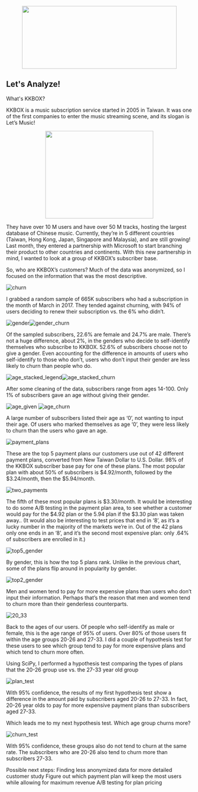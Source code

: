<p align="center">
  <img width="418" height="170" src="https://github.com/Carlene/KKBox_Analysis/blob/master/graphs/kkbox_logo.png">
</p>

## Let's Analyze!
What's KKBOX?

KKBOX is a music subscription service started in 2005 in Taiwan. It was one of the first companies to enter the music streaming scene, and its slogan is Let’s Music! 

<p align="center">
  <img width="292" height="237" src="https://github.com/Carlene/KKBox_Analysis/blob/master/graphs/logo_music.png">
</p>

They have over 10 M users and have over 50 M tracks, hosting the largest database of Chinese music. Currently, they’re in 5 different countries (Taiwan, Hong Kong, Japan, Singapore and Malaysia), and are still growing! Last month, they entered a partnership with Microsoft to start branching their product to other countries and continents. With this new partnership in mind, I wanted to look at a group of KKBOX’s subscriber base. 

So, who are KKBOX’s customers? Much of the data was anonymized, so I focused on the information that was the most descriptive. 

![churn](https://github.com/Carlene/KKBox_Analysis/blob/master/graphs/churned_members.png)

I grabbed a random sample of 665K subscribers who had a subscription in the month of March in 2017. They tended against churning, with 94% of users deciding to renew their subscription vs. the 6% who didn’t.

![gender](https://github.com/Carlene/KKBox_Analysis/blob/master/graphs/gender.png)![gender_churn](https://github.com/Carlene/KKBox_Analysis/blob/master/graphs/churn_age.png)

Of the sampled subscribers, 22.6% are female and 24.7% are male. There’s not a huge difference, about 2%, in the genders who decide to self-identify themselves who subscribe to KKBOX. 52.6% of subscribers choose not to give a gender. Even accounting for the difference in amounts of users who self-identify to those who don’t, users who don’t input their gender are less likely to churn than people who do.

![age_stacked_legend](https://github.com/Carlene/KKBox_Analysis/blob/master/graphs/age_legend.png)![age_stacked_churn](https://github.com/Carlene/KKBox_Analysis/blob/master/graphs/age_stacked.png)

After some cleaning of the data, subscribers range from ages 14-100. Only 1% of subscribers gave an age without giving their gender. 

![age_given](https://github.com/Carlene/KKBox_Analysis/blob/master/graphs/churn_age.png) ![age_churn](https://github.com/Carlene/KKBox_Analysis/blob/master/graphs/age_given.png)

A large number of subscribers listed their age as ‘0’, not wanting to input their age. Of users who marked themselves as age ‘0’, they were less likely to churn than the users who gave an age.

![payment_plans](https://github.com/Carlene/KKBox_Analysis/blob/master/graphs/payment_plans.png)

These are the top 5 payment plans our customers use out of 42 different payment plans, converted from New Taiwan Dollar to U.S. Dollar. 98% of the KKBOX subscriber base pay for one of these plans. The most popular plan with about 50% of subscribers is $4.92/month, followed by the $3.24/month, then the $5.94/month.

![two_payments](https://github.com/Carlene/KKBox_Analysis/blob/master/graphs/payment_plans2.png)

The fifth of these most popular plans is $3.30/month. It would be interesting to do some A/B testing in the payment plan area, to see whether a customer would pay for the $4.92 plan or the 5.94 plan if the $3.30 plan was taken away.. (It would also be interesting to test prices that end in ‘8’, as it’s a lucky number in the majority of the markets we’re in. Out of the 42 plans only one ends in an ‘8’, and it’s the second most expensive plan: only .64% of subscribers are enrolled in it.)

![top5_gender](https://github.com/Carlene/KKBox_Analysis/blob/master/graphs/plans_gender.png)

By gender, this is how the top 5 plans rank. Unlike in the previous chart, some of the plans flip around in popularity by gender. 

![top2_gender](https://github.com/Carlene/KKBox_Analysis/blob/master/graphs/plans_gender_high.png)

Men and women tend to pay for more expensive plans than users who don’t input their information. Perhaps that’s the reason that men and women tend to churn more than their genderless counterparts.

![20_33](https://github.com/Carlene/KKBox_Analysis/blob/master/graphs/age_line.png)

Back to the ages of our users. Of people who self-identify as male or female, this is the age range of 95% of users. Over 80% of those users fit within the age groups 20-26 and 27-33. I did a couple of hypothesis test for these users to see which group tend to pay for more expensive plans and which tend to churn more often.

Using SciPy, I performed a hypothesis test comparing the types of plans that the 20-26 group use vs. the 27-33 year old group

![plan_test](https://github.com/Carlene/KKBox_Analysis/blob/master/graphs/hypothesis_churn_price_age.png)

With 95% confidence, the results of my first hypothesis test show a difference in the amount paid by subscribers aged 20-26 to 27-33. In fact, 20-26 year olds to pay for more expensive payment plans than subscribers aged 27-33.

Which leads me to my next hypothesis test. Which age group churns more?

![churn_test](https://github.com/Carlene/KKBox_Analysis/blob/master/graphs/hypothesis_churn_age.png)

With 95% confidence, these groups also do not tend to churn at the same rate. The subscribers who are 20-26 also tend to churn more than subscribers 27-33. 

Possible next steps:
Finding less anonymized data for more detailed customer study
Figure out which payment plan will keep the most users while allowing for maximum revenue
A/B testing for plan pricing

